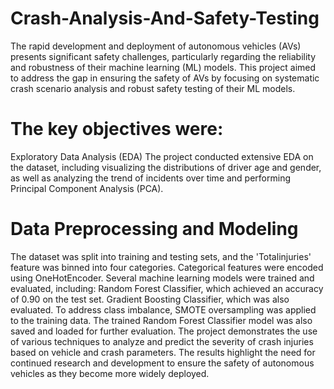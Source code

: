 # Crash-Analysis-And-Safety-Testing
The rapid development and deployment of autonomous vehicles (AVs) presents significant safety challenges, particularly regarding the reliability and robustness of their machine learning (ML) models. This project aimed to address the gap in ensuring the safety of AVs by focusing on systematic crash scenario analysis and robust safety testing of their ML models.
# The key objectives were:
Exploratory Data Analysis (EDA)
The project conducted extensive EDA on the dataset, including visualizing the distributions of driver age and gender, as well as analyzing the trend of incidents over time and performing Principal Component Analysis (PCA).
# Data Preprocessing and Modeling
The dataset was split into training and testing sets, and the 'Totalinjuries' feature was binned into four categories. Categorical features were encoded using OneHotEncoder.
Several machine learning models were trained and evaluated, including:
Random Forest Classifier, which achieved an accuracy of 0.90 on the test set.
Gradient Boosting Classifier, which was also evaluated.
To address class imbalance, SMOTE oversampling was applied to the training data. The trained Random Forest Classifier model was also saved and loaded for further evaluation.
The project demonstrates the use of various techniques to analyze and predict the severity of crash injuries based on vehicle and crash parameters. The results highlight the need for continued research and development to ensure the safety of autonomous vehicles as they become more widely deployed.
